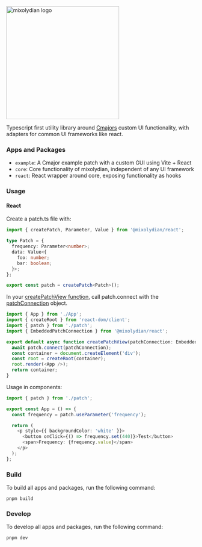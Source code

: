 <img src="https://github.com/mixolydian-audio/mixolydian/assets/74794442/c665cfbf-5ea6-427f-9597-4c67e3c7b445" alt="mixolydian logo" width="300" />

Typescript first utility library around [Cmajors](https://cmajor.dev/) custom UI functionality, with adapters for common UI frameworks like react.

### Apps and Packages

- `example`: A Cmajor example patch with a custom GUI using Vite + React
- `core`: Core functionality of mixolydian, independent of any UI framework
- `react`: React wrapper around core, exposing functionality as hooks

### Usage
#### React
Create a patch.ts file with:

```ts
import { createPatch, Parameter, Value } from '@mixolydian/react';

type Patch = {
  frequency: Parameter<number>;
  data: Value<{
    foo: number;
    bar: boolean;
  }>;
};

export const patch = createPatch<Patch>();
```

In your [createPatchView function](https://cmajor.dev/docs/PatchFormat#specifying-a-custom-gui-for-a-patch), call patch.connect with the [patchConnection](https://cmajor.dev/docs/PatchFormat#the-patchconnection-object) object.

```ts
import { App } from './App';
import { createRoot } from 'react-dom/client';
import { patch } from './patch';
import { EmbeddedPatchConnection } from '@mixolydian/react';

export default async function createPatchView(patchConnection: EmbeddedPatchConnection) {
  await patch.connect(patchConnection);
  const container = document.createElement('div');
  const root = createRoot(container);
  root.render(<App />);
  return container;
}
```

Usage in components:

```ts
import { patch } from './patch';

export const App = () => {
  const frequency = patch.useParameter('frequency');

  return (
    <p style={{ backgroundColor: 'white' }}>
      <button onClick={() => frequency.set(440)}>Test</button>
      <span>Frequency: {frequency.value}</span>
    </p>
  );
};
```


### Build

To build all apps and packages, run the following command:

```
pnpm build
```

### Develop

To develop all apps and packages, run the following command:

```
pnpm dev
```
